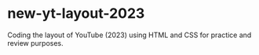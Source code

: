 # new-yt-layout-2023
Coding the layout of YouTube (2023) using HTML and CSS for practice and review purposes.
